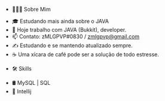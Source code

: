 * 👨🏻‍💻 Sobre Mim

- 🎓 Estudando mais ainda sobre o JAVA
- 💼   Hoje trabalho com JAVA (Bukkit), developer.
- 📫 Contato: zMLGPVP#0830  / zmlgpvp@gmail.com
- ✍️  Estudando e se mantendo atualizado sempre.
- ☕   Uma xícara de café pode ser a solução de todo estresse.

* 🛠 Skills

- 🛢 MySQL | SQL
- 🔧 Intellij

